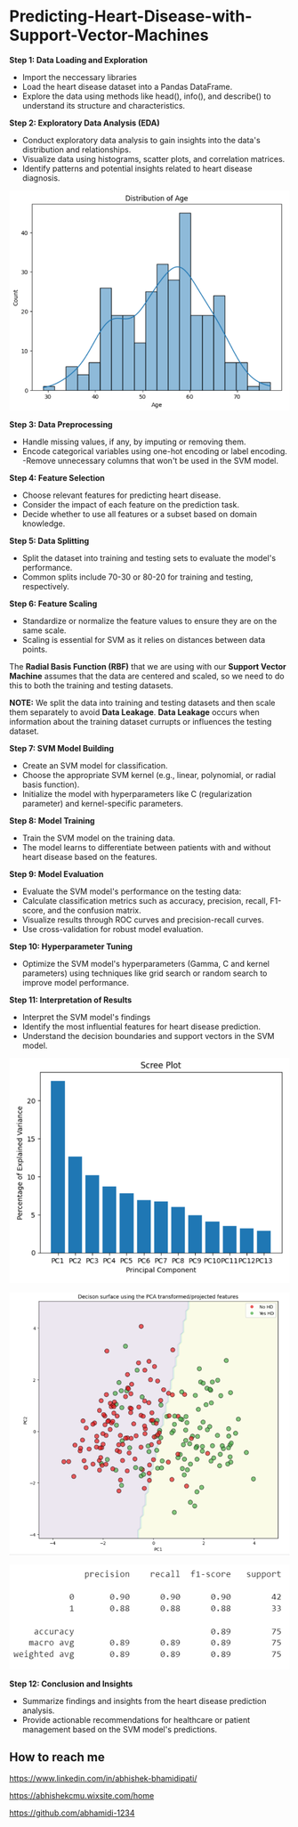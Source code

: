 # Predicting-Heart-Disease-with-Support-Vector-Machines

**Step 1: Data Loading and Exploration**

- Import the neccessary libraries
- Load the heart disease dataset into a Pandas DataFrame.
- Explore the data using methods like head(), info(), and describe() to understand its structure and characteristics.

**Step 2: Exploratory Data Analysis (EDA)**

- Conduct exploratory data analysis to gain insights into the data's distribution and relationships.
- Visualize data using histograms, scatter plots, and correlation matrices.
- Identify patterns and potential insights related to heart disease diagnosis.

![Img](https://github.com/abhamidi-1234/Predicting-Heart-Disease-with-Support-Vector-Machines/blob/main/Capture1.PNG)

**Step 3: Data Preprocessing**

- Handle missing values, if any, by imputing or removing them.
- Encode categorical variables using one-hot encoding or label encoding.
-Remove unnecessary columns that won't be used in the SVM model.

**Step 4: Feature Selection**

- Choose relevant features for predicting heart disease.
- Consider the impact of each feature on the prediction task.
- Decide whether to use all features or a subset based on domain knowledge.

**Step 5: Data Splitting**

- Split the dataset into training and testing sets to evaluate the model's performance.
- Common splits include 70-30 or 80-20 for training and testing, respectively.

**Step 6: Feature Scaling**

- Standardize or normalize the feature values to ensure they are on the same scale.
- Scaling is essential for SVM as it relies on distances between data points.

The **Radial Basis Function (RBF)** that we are using with our **Support Vector Machine** assumes that the data are centered and scaled, so we need to do this to both the training and testing datasets.

**NOTE:** We split the data into training and testing datasets and then scale them separately to avoid **Data Leakage**. **Data Leakage** occurs when information about the training dataset currupts or influences the testing dataset.

**Step 7: SVM Model Building**

- Create an SVM model for classification.
- Choose the appropriate SVM kernel (e.g., linear, polynomial, or radial basis function).
- Initialize the model with hyperparameters like C (regularization parameter) and kernel-specific parameters.

**Step 8: Model Training**

- Train the SVM model on the training data.
- The model learns to differentiate between patients with and without heart disease based on the features.

**Step 9: Model Evaluation**

- Evaluate the SVM model's performance on the testing data:
- Calculate classification metrics such as accuracy, precision, recall, F1-score, and the confusion matrix.
- Visualize results through ROC curves and precision-recall curves.
- Use cross-validation for robust model evaluation.

**Step 10: Hyperparameter Tuning**

- Optimize the SVM model's hyperparameters (Gamma, C and kernel parameters) using techniques like grid search or random search to improve model performance.

**Step 11: Interpretation of Results**

- Interpret the SVM model's findings
- Identify the most influential features for heart disease prediction.
- Understand the decision boundaries and support vectors in the SVM model.

![Img](https://github.com/abhamidi-1234/Predicting-Heart-Disease-with-Support-Vector-Machines/blob/main/Capture2.PNG)

![Img](https://github.com/abhamidi-1234/Predicting-Heart-Disease-with-Support-Vector-Machines/blob/main/Capture3.PNG)

![Img](https://github.com/abhamidi-1234/Predicting-Heart-Disease-with-Support-Vector-Machines/blob/main/Capture4.PNG)

**Step 12: Conclusion and Insights**

- Summarize findings and insights from the heart disease prediction analysis.
- Provide actionable recommendations for healthcare or patient management based on the SVM model's predictions.


## How to reach me

https://www.linkedin.com/in/abhishek-bhamidipati/

https://abhishekcmu.wixsite.com/home

https://github.com/abhamidi-1234